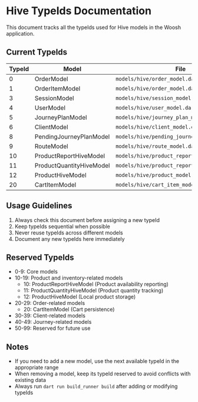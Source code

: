 # Hive TypeIds Documentation

This document tracks all the typeIds used for Hive models in the Woosh application.

## Current TypeIds

| TypeId | Model | File |
|--------|-------|------|
| 0 | OrderModel | `models/hive/order_model.dart` |
| 1 | OrderItemModel | `models/hive/order_model.dart` |
| 3 | SessionModel | `models/hive/session_model.dart` |
| 4 | UserModel | `models/hive/user_model.dart` |
| 5 | JourneyPlanModel | `models/hive/journey_plan_model.dart` |
| 6 | ClientModel | `models/hive/client_model.dart` |
| 8 | PendingJourneyPlanModel | `models/hive/pending_journey_plan_model.dart` |
| 9 | RouteModel | `models/hive/route_model.dart` | 
| 10 | ProductReportHiveModel | `models/hive/product_report_hive_model.dart` |
| 11 | ProductQuantityHiveModel | `models/hive/product_report_hive_model.dart` |
| 12 | ProductHiveModel | `models/hive/product_model.dart` |
| 20 | CartItemModel | `models/hive/cart_item_model.dart` |

## Usage Guidelines

1. Always check this document before assigning a new typeId
2. Keep typeIds sequential when possible
3. Never reuse typeIds across different models
4. Document any new typeIds here immediately

## Reserved TypeIds

- 0-9: Core models
- 10-19: Product and inventory-related models
  - 10: ProductReportHiveModel (Product availability reporting)
  - 11: ProductQuantityHiveModel (Product quantity tracking)
  - 12: ProductHiveModel (Local product storage)
- 20-29: Order-related models
  - 20: CartItemModel (Cart persistence)
- 30-39: Client-related models
- 40-49: Journey-related models
- 50-99: Reserved for future use

## Notes

- If you need to add a new model, use the next available typeId in the appropriate range
- When removing a model, keep its typeId reserved to avoid conflicts with existing data
- Always run `dart run build_runner build` after adding or modifying typeIds 